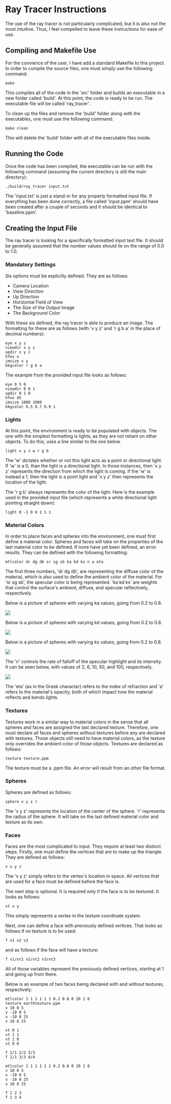 # Ray Tracer Instructions
The use of the ray tracer is not particularly complicated, but it is also not the most intuitive. 
Thus, I feel compelled to leave these instructions for ease of use.

## Compiling and Makefile Use
For the convience of the user, I have add a standard Makefile to this project. 
In order to compile the source files, one must simply use the following command:
```
make
```
This compiles all of the code in the 'src' folder and builds an executable in a new folder
called 'build'. At this point, the code is ready to be run. The executable file will be
called 'ray_tracer'.

To clean up the files and remove the 'build' folder along with the executables, one must
use the following command:
```
make clean
```
This will delete the 'build' folder with all of the executable files inside.

## Running the Code
Once the code has been compiled, the executable can be run with the following command
(assuming the current directory is still the main directory):
```
./build/ray_tracer input.txt
```
The 'input.txt' is just a stand-in for any properly formatted input file. If everything
has been done correctly, a file called 'input.ppm' should have been created after a
couple of seconds and it should be identical to 'baseline.ppm'.

## Creating the Input File
The ray tracer is looking for a specifically formatted input text file. It should be
generally assumed that the number values should lie on the range of 0.0 to 1.0.

### Mandatory Settings
Six options must be explicitly defined. They are as follows:
- Camera Location
- View Direction
- Up Direction
- Horizontal Field of View
- The Size of the Output Image
- The Background Color

With these six defined, the ray tracer is able to produce an image. The formatting for
these are as follows (with 'x y z' and 'r g b a' in the place of decimal numbers):
```
eye x y z
viewdir x y z
updir x y z
hfov x
imsize x y
bkgcolor r g b a
```

The example from the provided input file looks as follows:
```
eye 0 5 0
viewdir 0 0 1
updir 0 1 0
hfov 45
imsize 1080 1080
bkgcolor 0.5 0.7 0.9 1
```

### Lights
At this point, the environment is ready to be populated with objects. The one with the
simplest formatting is lights, as they are not reliant on other objects. To do this,
uses a line similar to the one below.
```
light x y z w r g b
```
The 'w' dictates whether or not this light acts as a point or directional light. If 'w'
is a 0, than the light is a directional light. In those instances, then 'x y z' 
represents the direction from which the light is coming. If the 'w' is instead a 1,
then the light is a point light and 'x y z' then represents the location of the light.

The 'r g b' always represents the color of the light. Here is the example used in the 
provided input file (which represents a white directional light pointing straight down):
```
light 0 -1 0 0 1 1 1
```

### Material Colors
In order to place faces and spheres into the environment, one must first define a
material color. Spheres and faces will take on the properties of the last material
color to be defined. If none have yet been defined, an error results. They can be
defined with the following formatting:
```
mtlcolor dr dg db sr sg sb ka kd ks n a eta
```
The first three numbers, 'dr dg db', are representing the diffuse color of the 
material, which is also used to define the ambient color of the material.
For 'sr sg sb', the specular color is being represented. 'ka kd ks'
are weights that control the surface's ambient, diffuse, and specular reflectively,
respectively. 

Below is a picture of spheres with varying ka values, going from 0.2 to 0.8.

![](/images/ka_demonstration.png)

Below is a picture of spheres with varying kd values, going from 0.2 to 0.8.

![](/images/kd_demonstration.png)

Below is a picture of spheres with varying ks values, going from 0.2 to 0.8.

![](/images/ks_demonstration.png)

The 'n' controls the rate of falloff of the specular highlight and its
intensity. It can be seen below, with values of 2, 6, 10, 50, and 100,
respectively.

![](/images/n_demonstration.png)

The 'eta' (as in the Greek character) refers to the index of refraction and 
'a' refers to the material's opacity; both of which impact how the material
reflects and bends lights.

### Textures
Textures work in a similar way to material colors in the sense that all spheres
and faces are assigned the last declared texture. Therefore, one must declare all
faces and spheres without textures before any are declared with textures.
Those objects still need to have material colors, as the texture only overrides the 
ambient color of those objects. Textures are declared as follows:
```
texture texture.ppm
```
The texture must be a .ppm file. An error will result from an other file format.

### Spheres
Spheres are defined as follows:
```
sphere x y z r
```
The 'x y z' represents the location of the center of the sphere. 'r' represents the
radius of the sphere. It will take on the last defined material color and texture as 
its own.

### Faces
Faces are the most complicated to input. They require at least two distinct steps.
Firstly, one must define the vertices that are to make up the triangle. They
are defined as follows:
```
v x y z
```
The 'x y z' simply refers to the vertex's location in space. All vertices that are used
for a face must be defined before the face is. 

The next step is optional. It is required only if the face is to be textured. It looks as 
follows:
```
vt x y
```
This simply represents a vertex in the texture coordinate system.

Next, one can define a face with previously defined vertices. That looks as follows if no 
texture is to be used:
```
f v1 v2 v3
```
and as follows if the face will have a texture:
```
f v1/vt1 v2/vt2 v3/vt3
```
All of those variables represent the previously defined vertices, starting at 1 and going
up from there.

Below is an example of two faces being declared with and without textures, respectively.
```
mtlcolor 1 1 1 1 1 1 0.2 0.8 0 20 1 0
texture earthtexture.ppm
v 10 0 5
v -10 0 5
v -10 0 25
v 10 0 25

vt 0 1
vt 1 1
vt 1 0
vt 0 0 

f 1/1 2/2 3/3
f 1/1 3/3 4/4
```
```
mtlcolor 1 1 1 1 1 1 0.2 0.8 0 20 1 0
v 10 0 5
v -10 0 5
v -10 0 25
v 10 0 25

f 1 2 3
f 1 3 4
```

